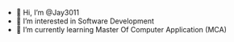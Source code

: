 - 👋 Hi, I’m @Jay3011
- 👀 I’m interested in Software Development   
- 🌱 I’m currently learning Master Of Computer Application (MCA)

<!---
Jay3011/Jay3011 is a ✨ special ✨ repository because its `README.md` (this file) appears on your GitHub profile.
You can click the Preview link to take a look at your changes.
--->
